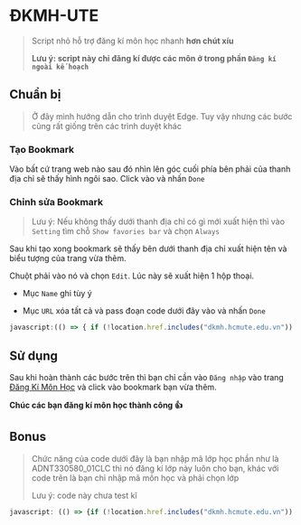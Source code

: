 # ĐKMH-UTE
> Script nhỏ hỗ trợ đăng kí môn học nhanh **hơn chút xíu**
> 
> **Lưu ý: script này chỉ đăng kí được các môn ở trong phần `Đăng kí ngoài kế hoạch`**

## Chuẩn bị
> Ở đây mình hướng dẫn cho trình duyệt Edge. Tuy vậy nhưng các bước cũng rất giống trên các trình duyệt khác

### Tạo Bookmark

Vào bất cứ trang web nào sau đó nhìn lên góc cuối phía bên phải của thanh địa chỉ sẽ thấy hình ngôi sao. Click vào và nhấn `Done`
   
### Chỉnh sửa Bookmark

> Lưu ý: Nếu không thấy dưới thanh địa chỉ có gì mới xuất hiện thì vào `Setting` tìm chỗ `Show favories bar` và chọn `Always`

Sau khi tạo xong bookmark sẽ thấy bên dưới thanh địa chỉ xuất hiện tên và biểu tượng của trang vừa thêm. 
   
Chuột phải vào nó và chọn `Edit`. Lúc này sẽ xuất hiện 1 hộp thoại.

   * Mục `Name` ghi tùy ý

   * Mục `URL` xóa tất cả và pass đoạn code dưới đây vào và nhấn `Done`
```javascript
javascript:(() => { if (!location.href.includes("dkmh.hcmute.edu.vn")) return void alert("Bạn hãy đăng nhập vào trang dkmh.hcmute.edu.vn trước khi chạy script này"); if (null == document.querySelector("#id_menu2")) return void alert("Hãy đăng nhập trước khi chạy script"); let n = prompt("Nhập năm bắt đầu học và học kì.\nVí dụ: năm học là 2021-2022 và đang là kì 2 thì nhập 212"); if (null == n || "" == n) return; let h = prompt("Nhập mã môn học. Nếu nhập nhiều môn thì phân cách nhau bằng khoảng trắng. Ví dụ: ADNT330580 ADPL331379"); if (null == h || "" == h) return; h =  h.replace(/\s+/g, " ").trim().split(" "); for (let e = 0; e < h.length; e++) PopupDanhSachLop(n + h[e], h[e]) })();
```

## Sử dụng

Sau khi hoàn thành các bước trên thì bạn chỉ cần vào `Đăng nhập` vào trang [Đăng Kí Môn Học](https://dkmh.hcmute.edu.vn/) và click vào bookmark bạn vừa thêm.

**Chúc các bạn đăng kí môn học thành công 👍**

## Bonus
> Chức năng của code dưới đây là bạn nhập mã lớp học phần như là ADNT330580_01CLC thì nó đăng kí lớp này luôn cho bạn, khác với code trên là bạn chỉ nhập mã môn học và phải chọn lớp
>
> Lưu ý: code này chưa test kĩ 

```javascript
javascript: (() => {if (!location.href.includes("dkmh.hcmute.edu.vn")) return void alert("Bạn hãy đăng nhập vào trang dkmh.hcmute.edu.vn trước khi chạy script này"); if (null == document.querySelector("#id_menu2")) return void alert("Hãy đăng nhập trước khi chạy script"); let n = prompt("Nhập năm bắt đầu học và học kì.\nVí dụ: năm học 2021-2022, kì 2 thì nhập 211"); if (null == n || "" == n) return; let h = prompt("Nhập mã lớp học phần. Nếu nhập nhiều môn thì phân cách nhau bằng khoảng trắng. Ví dụ: ADNT330580_01CLC ADPL331379_03CLC"); if (null == h || "" == h) return; h = h.replace(/\s+/g, " ").trim().split(" "); for (let e = 0; e < h.length; e++) { getTrangChonMonHoc({ full: n + h[e].split("_")[0], curriculum: h[e].split("_")[0] }).then(text => { let domParser = new DOMParser(); let domParseString = domParser.parseFromString(text); let studyUnitID = domParseString.querySelector('#StudyUnitID').value let curriculumID = domParseString.querySelector('#CurriculumID').value let hdID, name let rows = domParseString.querySelectorAll('.trhover') let found = false; let danhsachhocphan = []; for (row of rows) { if (!row.querySelector('.classCheckChon').disabled) { if (found) break; let cells = row.querySelectorAll('td') danhsachhocphan.push(cells[2]) for (cell of cells) { if (cell.innerText == h[e]) { hdID = row.querySelector('.classCheckChon').id + '|' name = row.querySelector('.classCheckChon').name found = true; break; } } } } if (found) { postDangKiMonHoc({ name: name, curriculumID: curriculumID, studyUnitID: studyUnitID, hdID: hdID }).then(response => { console.log(response) if (response.url.includes('Login')) alert('Vui lòng đăng nhập lại') }).catch(error => { console.log(error) }) } else alert('Không tìm thấy học phần phù hợp, danh sách học phần có sẵn: ', danhsachhocphan.toString()) }) } async function getTrangChonMonHoc(pararam) { url = '/DangKiNgoaiKeHoach/DanhSachLopHocPhan/' + pararam.full + '?CurriculumID=' + pararam.curriculum + '&t=' + Math.random() let response = await fetch(url, { method: 'GET', credentials: 'same-origin', }); return response.text() } async function postDangKiMonHoc(data = {}) { return response = await fetch('/DangKiNgoaiKeHoach/DanhSachLopHocPhanPost?Length=18', { method: 'POST', credentials: 'same-origin', headers: { 'Content-Type': 'application/x-www-form-urlencoded' }, redirect: 'follow', body: new URLSearchParams({ 'CurriculumID': data.curriculumID, 'StudyUnitID': data.studyUnitID, 'hdID': data.hdID, [data.name]: 'on' }) }); }})();
```
